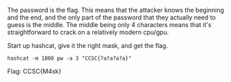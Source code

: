 The password is the flag. This means that the attacker knows the beginning and the end, and the only part of the password that they actually need to guess is the middle. The middle being only 4 characters means that it's straightforward to crack on a relatively modern cpu/gpu.

Start up hashcat, give it the right mask, and get the flag.

```
hashcat -m 1800 pw -a 3 "CCSC{?a?a?a?a}"
```

Flag: CCSC{M4sk}

